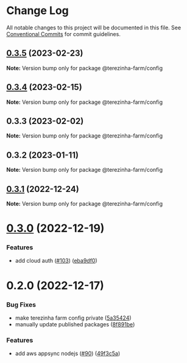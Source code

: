# Change Log

All notable changes to this project will be documented in this file.
See [Conventional Commits](https://conventionalcommits.org) for commit guidelines.

## [0.3.5](https://github.com/ttoss/ttoss/compare/@terezinha-farm/config@0.3.4...@terezinha-farm/config@0.3.5) (2023-02-23)

**Note:** Version bump only for package @terezinha-farm/config

## [0.3.4](https://github.com/ttoss/ttoss/compare/@terezinha-farm/config@0.3.3...@terezinha-farm/config@0.3.4) (2023-02-15)

**Note:** Version bump only for package @terezinha-farm/config

## 0.3.3 (2023-02-02)

**Note:** Version bump only for package @terezinha-farm/config

## 0.3.2 (2023-01-11)

**Note:** Version bump only for package @terezinha-farm/config

## [0.3.1](https://github.com/ttoss/ttoss/compare/@terezinha-farm/config@0.3.0...@terezinha-farm/config@0.3.1) (2022-12-24)

**Note:** Version bump only for package @terezinha-farm/config

# [0.3.0](https://github.com/ttoss/ttoss/compare/@terezinha-farm/config@0.2.0...@terezinha-farm/config@0.3.0) (2022-12-19)

### Features

- add cloud auth ([#103](https://github.com/ttoss/ttoss/issues/103)) ([eba9df0](https://github.com/ttoss/ttoss/commit/eba9df065563c65db711e5615b54a08b28e645c1))

# 0.2.0 (2022-12-17)

### Bug Fixes

- make terezinha farm config private ([5a35424](https://github.com/ttoss/ttoss/commit/5a354243dc236a17e865500ea8ac0ba09d5b2cd2))
- manually update published packages ([8f891be](https://github.com/ttoss/ttoss/commit/8f891bee55997a9455c45299a6eee58811a556f2))

### Features

- add aws appsync nodejs ([#90](https://github.com/ttoss/ttoss/issues/90)) ([49f3c5a](https://github.com/ttoss/ttoss/commit/49f3c5a9fc063de16471602b9bf322aa554719ed))
